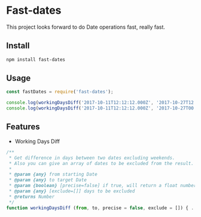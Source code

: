 # Fast-dates

This project looks forward to do Date operations fast, really fast.

## Install

```bash
npm install fast-dates
```

## Usage

```javascript
const fastDates = require('fast-dates');

console.log(workingDaysDiff('2017-10-11T12:12:12.000Z', '2017-10-27T12:12:12.000Z', true)) // 12 days
console.log(workingDaysDiff('2017-10-11T12:12:12.000Z', '2017-10-27T00:12:12.000Z', true)) // 11.5 days
```

## Features

- Working Days Diff
```javascript
/**
 * Get difference in days between two dates excluding weekends.
 * Also you can give an array of dates to be excluded from the result.
 *
 * @param {any} from starting Date
 * @param {any} to target Date
 * @param {boolean} [precise=false] if true, will return a float number
 * @param {any} [exclude=[]] days to be excluded
 * @returns Number
 */
function workingDaysDiff (from, to, precise = false, exclude = []) { ...}
```
